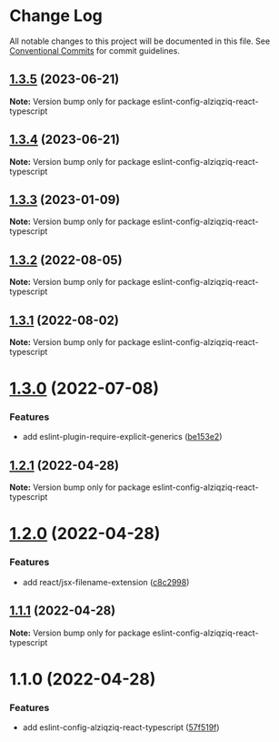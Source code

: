 # Change Log

All notable changes to this project will be documented in this file.
See [Conventional Commits](https://conventionalcommits.org) for commit guidelines.

## [1.3.5](https://github.com/alziqziq/eslint-config/compare/eslint-config-alziqziq-react-typescript@1.3.4...eslint-config-alziqziq-react-typescript@1.3.5) (2023-06-21)

**Note:** Version bump only for package eslint-config-alziqziq-react-typescript





## [1.3.4](https://github.com/alziqziq/eslint-config/compare/eslint-config-alziqziq-react-typescript@1.3.3...eslint-config-alziqziq-react-typescript@1.3.4) (2023-06-21)

**Note:** Version bump only for package eslint-config-alziqziq-react-typescript

## [1.3.3](https://github.com/alziqziq/eslint-config/compare/eslint-config-alziqziq-react-typescript@1.3.2...eslint-config-alziqziq-react-typescript@1.3.3) (2023-01-09)

**Note:** Version bump only for package eslint-config-alziqziq-react-typescript

## [1.3.2](https://github.com/alziqziq/eslint-config/compare/eslint-config-alziqziq-react-typescript@1.3.1...eslint-config-alziqziq-react-typescript@1.3.2) (2022-08-05)

**Note:** Version bump only for package eslint-config-alziqziq-react-typescript

## [1.3.1](https://github.com/alziqziq/eslint-config/compare/eslint-config-alziqziq-react-typescript@1.3.0...eslint-config-alziqziq-react-typescript@1.3.1) (2022-08-02)

**Note:** Version bump only for package eslint-config-alziqziq-react-typescript

# [1.3.0](https://github.com/alziqziq/eslint-config/compare/eslint-config-alziqziq-react-typescript@1.2.1...eslint-config-alziqziq-react-typescript@1.3.0) (2022-07-08)

### Features

- add eslint-plugin-require-explicit-generics ([be153e2](https://github.com/alziqziq/eslint-config/commit/be153e2e028351c70f401c62e931097d2b88d894))

## [1.2.1](https://github.com/alziqziq/eslint-config/compare/eslint-config-alziqziq-react-typescript@1.2.0...eslint-config-alziqziq-react-typescript@1.2.1) (2022-04-28)

**Note:** Version bump only for package eslint-config-alziqziq-react-typescript

# [1.2.0](https://github.com/alziqziq/eslint-config/compare/eslint-config-alziqziq-react-typescript@1.1.1...eslint-config-alziqziq-react-typescript@1.2.0) (2022-04-28)

### Features

- add react/jsx-filename-extension ([c8c2998](https://github.com/alziqziq/eslint-config/commit/c8c29986f5d57ae482f776573f878af85737a061))

## [1.1.1](https://github.com/alziqziq/eslint-config/compare/eslint-config-alziqziq-react-typescript@1.1.0...eslint-config-alziqziq-react-typescript@1.1.1) (2022-04-28)

**Note:** Version bump only for package eslint-config-alziqziq-react-typescript

# 1.1.0 (2022-04-28)

### Features

- add eslint-config-alziqziq-react-typescript ([57f519f](https://github.com/alziqziq/eslint-config/commit/57f519fe247fbb28a83c25f2e86149d038d129af))
